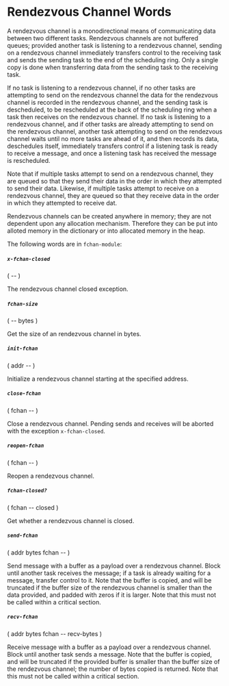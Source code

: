 # Rendezvous Channel Words

A rendezvous channel is a monodirectional means of communicating data between two different tasks. Rendezvous channels are not buffered queues; provided another task is listening to a rendezvous channel, sending on a rendezvous channel immediately transfers control to the receiving task and sends the sending task to the end of the scheduling ring. Only a single copy is done when transferring data from the sending task to the receiving task.

If no task is listening to a rendezvous channel, if no other tasks are attempting to send on the rendezvous channel the data for the rendezvous channel is recorded in the rendezvous channel, and the sending task is descheduled, to be rescheduled at the back of the scheduling ring when a task then receives on the rendezvous channel. If no task is listening to a rendezvous channel, and if other tasks are already attempting to send on the rendezvous channel, another task attempting to send on the rendezvous channel waits until no more tasks are ahead of it, and then records its data, deschedules itself, immediately transfers control if a listening task is ready to receive a message, and once a listening task has received the message is rescheduled.

Note that if multiple tasks attempt to send on a rendezvous channel, they are queued so that they send their data in the order in which they attempted to send their data. Likewise, if multiple tasks attempt to receive on a rendezvous channel, they are queued so that they receive data in the order in which they attempted to receive dat.

Rendezvous channels can be created anywhere in memory; they are not dependent upon any allocation mechanism. Therefore they can be put into alloted memory in the dictionary or into allocated memory in the heap.

The following words are in `fchan-module`:

##### `x-fchan-closed`
( -- )

The rendezvous channel closed exception.

##### `fchan-size`
( -- bytes )

Get the size of an rendezvous channel in bytes.

##### `init-fchan`
( addr -- )

Initialize a rendezvous channel starting at the specified address.

##### `close-fchan`
( fchan -- )

Close a rendezvous channel. Pending sends and receives will be aborted with the exception `x-fchan-closed`.

##### `reopen-fchan`
( fchan -- )

Reopen a rendezvous channel.

##### `fchan-closed?`
( fchan -- closed )

Get whether a rendezvous channel is closed.

##### `send-fchan`
( addr bytes fchan -- )

Send message with a buffer as a payload over a rendezvous channel. Block until another task receives the message; if a task is already waiting for a message, transfer control to it. Note that the buffer is copied, and will be truncated if the buffer size of the rendezvous channel is smaller than the data provided, and padded with zeros if it is larger. Note that this must not be called within a critical section.

##### `recv-fchan`
( addr bytes fchan -- recv-bytes )

Receive message with a buffer as a payload over a rendezvous channel. Block until another task sends a message. Note that the buffer is copied, and will be truncated if the provided buffer is smaller than the buffer size of the rendezvous channel; the number of bytes copied is returned. Note that this must not be called within a critical section.

